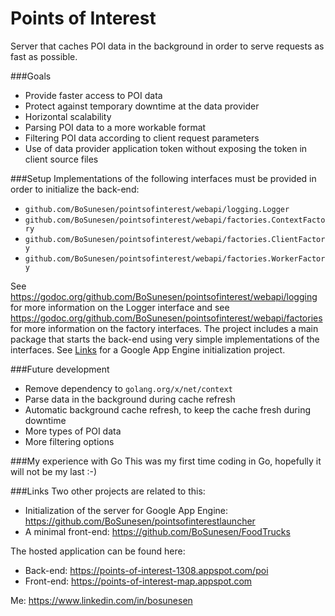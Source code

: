 # Points of Interest
Server that caches POI data in the background
in order to serve requests as fast as possible.

###Goals
- Provide faster access to POI data
- Protect against temporary downtime at the data provider
- Horizontal scalability
- Parsing POI data to a more workable format
- Filtering POI data according to client request parameters
- Use of data provider application token without exposing the token in client source files

###Setup
Implementations of the following interfaces must be provided in order to initialize the back-end:
- `github.com/BoSunesen/pointsofinterest/webapi/logging.Logger`
- `github.com/BoSunesen/pointsofinterest/webapi/factories.ContextFactory`
- `github.com/BoSunesen/pointsofinterest/webapi/factories.ClientFactory`
- `github.com/BoSunesen/pointsofinterest/webapi/factories.WorkerFactory`

See https://godoc.org/github.com/BoSunesen/pointsofinterest/webapi/logging
for more information on the Logger interface and
see https://godoc.org/github.com/BoSunesen/pointsofinterest/webapi/factories
for more information on the factory interfaces.
The project includes a main package that starts the back-end using very simple implementations
of the interfaces. See [Links](#Links) for a Google App Engine initialization project.

###Future development
- Remove dependency to `golang.org/x/net/context`
- Parse data in the background during cache refresh
- Automatic background cache refresh, to keep the cache fresh during downtime
- More types of POI data
- More filtering options

###My experience with Go
This was my first time coding in Go, hopefully it will not be my last :-)

###Links
Two other projects are related to this:
- Initialization of the server for Google App Engine: https://github.com/BoSunesen/pointsofinterestlauncher
- A minimal front-end: https://github.com/BoSunesen/FoodTrucks

The hosted application can be found here:
- Back-end: https://points-of-interest-1308.appspot.com/poi
- Front-end: https://points-of-interest-map.appspot.com

Me: https://www.linkedin.com/in/bosunesen
